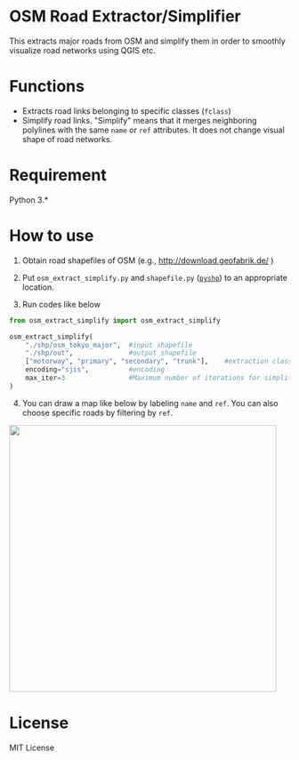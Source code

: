 # OSM Road Extractor/Simplifier

This extracts major roads from OSM and simplify them in order to smoothly visualize road networks using QGIS etc.

# Functions

- Extracts road links belonging to specific classes (`fclass`)
- Simplify road links.
"Simplify" means that it merges neighboring polylines with the same `name` or `ref` attributes.
It does not change visual shape of road networks.

# Requirement

Python 3.*

# How to use

1. Obtain road shapefiles of OSM (e.g., http://download.geofabrik.de/ )

2. Put `osm_extract_simplify.py` and `shapefile.py` ([`pyshp`](https://github.com/GeospatialPython/pyshp)) to an appropriate location.

3. Run codes like below
```python
from osm_extract_simplify import osm_extract_simplify

osm_extract_simplify(
    "./shp/osm_tokyo_major",  #input shapefile
    "./shp/out",              #output shapefile
    ["motorway", "primary", "secondary", "trunk"],    #extraction class. The corresponding "*_link" will be automatically extracted as well
    encoding="sjis",          #encoding
    max_iter=3                #Maximum number of iterations for simplification
)
```

4. You can draw a map like below by labeling `name` and `ref`.
You can also choose specific roads by filtering by `ref`.

<img src="https://toruseo.github.io/misc/osm_ext_simp.jpg" width="480pt">

# License

MIT License
